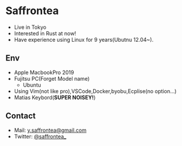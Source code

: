 <!---
Saffrontea/Saffrontea is a ✨ special ✨ repository because its `README.md` (this file) appears on your GitHub profile.
You can click the Preview link to take a look at your changes.
--->
# Saffrontea

- Live in Tokyo
- Interested in Rust at now!
- Have experience using Linux for 9 years(Ubutnu 12.04~).

## Env
- Apple MacbookPro 2019
- Fujitsu PC(Forget Model name)
  - Ubuntu  
- Using Vim(not like pro),VSCode,Docker,byobu,Ecplise(no option...)
- Matias Keybord(**SUPER NOISEY!**)

## Contact

- Mail: [y.saffrontea@gmail.com](mailto:y.saffrontea@gmail.com)
- Twitter: [@saffrontea_](https://www.twitter.com/saffrontea_)
